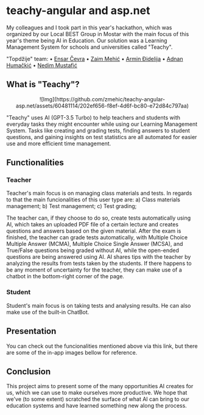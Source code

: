 # teachy-angular and asp.net
My colleagues and I took part in this year's hackathon, which was organized by our Local BEST Group in Mostar with the main focus of this year's theme being AI in Education. Our solution was a Learning Management System for schools and universities called "Teachy".

"Topdžije" team:
  • [Ensar Čevra](https://github.com/EnsarCevra)
  • [Zaim Mehić](https://github.com/zmehic)
  • [Armin Đidelija](https://github.com/ArminDjidelija)
  • [Adnan Humačkić](https://github.com/AdnanHumackic)
  • [Nedim Mustafić](https://github.com/nddim)

## What is "Teachy"?

<div style="text-align:center;">
    ![Img](https://github.com/zmehic/teachy-angular-asp.net/assets/60481114/202ef656-f8ef-4d6f-bc80-e72d84c797aa)
</div>

"Teachy" uses AI (GPT-3.5 Turbo) to help teachers and students with everyday tasks they might encounter while using our Learning Management System. Tasks like creating and grading tests, finding answers to student questions, and gaining insights on test statistics are all automated for easier use and more efficient time management.

## Functionalities

### Teacher
Teacher's main focus is on managing class materials and tests. In regards to that the main funcionalities of this user type are:
  a) Class materials management;
  b) Test management;
  c) Test grading;

The teacher can, if they choose to do so, create tests automatically using AI, which takes an uploaded PDF file of a certain lecture and creates questions and answers based on the given material. After the exam is finished, the teacher can grade tests automatically, with Multiple Choice Multiple Answer (MCMA), Multiple Choice Single Answer (MCSA), and True/False questions being graded without AI, while the open-ended questions are being answered using AI. AI shares tips with the teacher by analyzing the results from tests taken by the students. If there happens to be any moment of uncertainty for the teacher, they can make use of a chatbot in the bottom-right corner of the page.

### Student
Student's main focus is on taking tests and analysing results. He can also make use of the built-in ChatBot.

## Presentation
You can check out the funcionalities mentioned above via this link, but there are some of the in-app images bellow for reference.


## Conclusion
This project aims to present some of the many opportunities AI creates for us, which we can use to make ourselves more productive. We hope that we've (to some extent) scratched the surface of what AI can bring to our education systems and have learned something new along the process.

